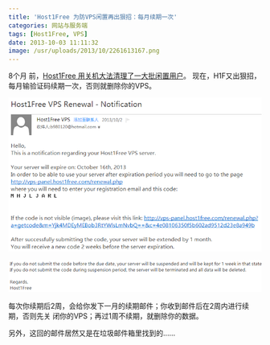 ```yaml
---
title: 'Host1Free 为防VPS闲置再出狠招：每月续期一次'
categories: 网站与服务端
tags: [Host1Free, VPS]
date: 2013-10-03 11:11:32
image: /usr/uploads/2013/10/2261613167.png
---
```


8个月
前，[Host1Free 用关机大法清理了一大批闲置用户](/article/modify-website/host1free-check-users-vps-actively-used.lantian)。
现在，H1F又出狠招，每月输验证码续期一次，否则就删除你的VPS。

![/usr/uploads/2013/10/2261613167.png](../../../../usr/uploads/2013/10/2261613167.png)

![/usr/uploads/2013/10/3711407231.png](../../../../usr/uploads/2013/10/3711407231.png)

每次你续期后2周，会给你发下一月的续期邮件；你收到邮件后在2周内进行续期，否则先关
闭你的VPS；再过1周不续期，就删除你的数据。

另外，这回的邮件居然又是在垃圾邮件箱里找到的……
